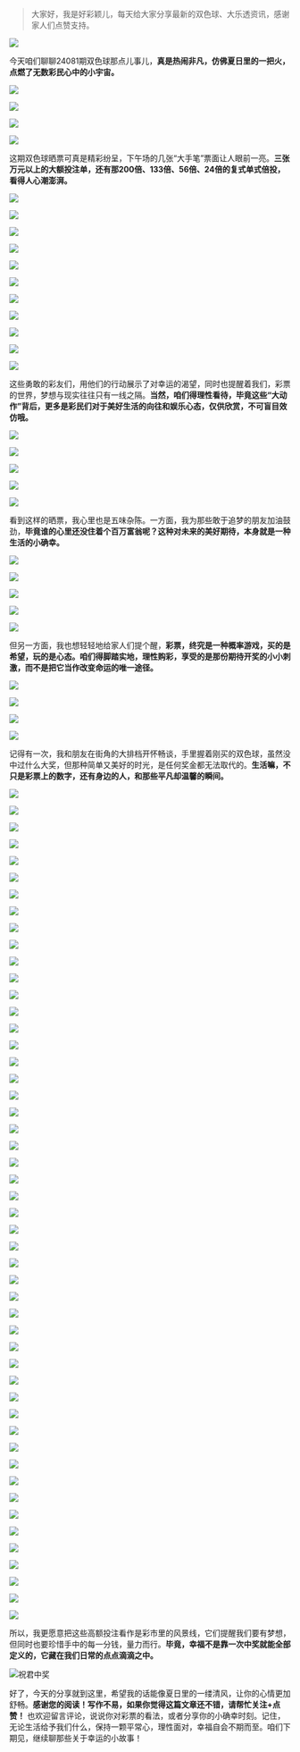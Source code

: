 > 大家好，我是好彩颖儿，每天给大家分享最新的双色球、大乐透资讯，感谢家人们点赞支持。

![](https://cdn.jsdelivr.net/gh/wangwenjie1314/PicCDN/2024-7-11/1720660897499-image.png)


今天咱们聊聊24081期双色球那点儿事儿，**真是热闹非凡，仿佛夏日里的一把火，点燃了无数彩民心中的小宇宙。**

![](https://cdn.jsdelivr.net/gh/wangwenjie1314/PicCDN/2024-7-16/1721115169943-image.png)


![](https://cdn.jsdelivr.net/gh/wangwenjie1314/PicCDN/2024-7-16/1721115289689-image.png)


![](https://cdn.jsdelivr.net/gh/wangwenjie1314/PicCDN/2024-7-16/1721115342954-image.png)


![](https://cdn.jsdelivr.net/gh/wangwenjie1314/PicCDN/2024-7-16/1721115429384-image.png)


这期双色球晒票可真是精彩纷呈，下午场的几张“大手笔”票面让人眼前一亮。**三张万元以上的大额投注单，还有那200倍、133倍、56倍、24倍的复式单式倍投，看得人心潮澎湃。**


![](https://cdn.jsdelivr.net/gh/wangwenjie1314/PicCDN/2024-7-16/1721115491485-image.png)

![](https://cdn.jsdelivr.net/gh/wangwenjie1314/PicCDN/2024-7-16/1721115484205-image.png)

![](https://cdn.jsdelivr.net/gh/wangwenjie1314/PicCDN/2024-7-16/1721115475804-image.png)

![](https://cdn.jsdelivr.net/gh/wangwenjie1314/PicCDN/2024-7-16/1721115463350-image.png)


![](https://cdn.jsdelivr.net/gh/wangwenjie1314/PicCDN/2024-7-16/1721115600268-image.png)


![](https://cdn.jsdelivr.net/gh/wangwenjie1314/PicCDN/2024-7-16/1721115636397-image.png)


![](https://cdn.jsdelivr.net/gh/wangwenjie1314/PicCDN/2024-7-16/1721115717696-image.png)

![](https://cdn.jsdelivr.net/gh/wangwenjie1314/PicCDN/2024-7-16/1721115745087-image.png)

![](https://cdn.jsdelivr.net/gh/wangwenjie1314/PicCDN/2024-7-16/1721115782006-image.png)


![](https://cdn.jsdelivr.net/gh/wangwenjie1314/PicCDN/2024-7-16/1721115799589-image.png)

![](https://cdn.jsdelivr.net/gh/wangwenjie1314/PicCDN/2024-7-16/1721115790058-image.png)

这些勇敢的彩友们，用他们的行动展示了对幸运的渴望，同时也提醒着我们，彩票的世界，梦想与现实往往只有一线之隔。**当然，咱们得理性看待，毕竟这些“大动作”背后，更多是彩民们对于美好生活的向往和娱乐心态，仅供欣赏，不可盲目效仿哦。**


![](https://cdn.jsdelivr.net/gh/wangwenjie1314/PicCDN/2024-7-16/1721115840466-image.png)

![](https://cdn.jsdelivr.net/gh/wangwenjie1314/PicCDN/2024-7-16/1721115831030-image.png)

![](https://cdn.jsdelivr.net/gh/wangwenjie1314/PicCDN/2024-7-16/1721115822222-image.png)

![](https://cdn.jsdelivr.net/gh/wangwenjie1314/PicCDN/2024-7-16/1721115815617-image.png)

![](https://cdn.jsdelivr.net/gh/wangwenjie1314/PicCDN/2024-7-16/1721115808916-image.png)



看到这样的晒票，我心里也是五味杂陈。一方面，我为那些敢于追梦的朋友加油鼓劲，**毕竟谁的心里还没住着个百万富翁呢？这种对未来的美好期待，本身就是一种生活的小确幸。**


![](https://cdn.jsdelivr.net/gh/wangwenjie1314/PicCDN/2024-7-16/1721115856360-image.png)

![](https://cdn.jsdelivr.net/gh/wangwenjie1314/PicCDN/2024-7-16/1721115848981-image.png)


![](https://cdn.jsdelivr.net/gh/wangwenjie1314/PicCDN/2024-7-16/1721115901263-image.png)


![](https://cdn.jsdelivr.net/gh/wangwenjie1314/PicCDN/2024-7-16/1721115960484-image.png)


![](https://cdn.jsdelivr.net/gh/wangwenjie1314/PicCDN/2024-7-16/1721115990742-image.png)

但另一方面，我也想轻轻地给家人们提个醒，**彩票，终究是一种概率游戏，买的是希望，玩的是心态。咱们得脚踏实地，理性购彩，享受的是那份期待开奖的小小刺激，而不是把它当作改变命运的唯一途径。**


![](https://cdn.jsdelivr.net/gh/wangwenjie1314/PicCDN/2024-7-16/1721116011384-image.png)

![](https://cdn.jsdelivr.net/gh/wangwenjie1314/PicCDN/2024-7-16/1721116002923-image.png)


![](https://cdn.jsdelivr.net/gh/wangwenjie1314/PicCDN/2024-7-16/1721116056674-image.png)


![](https://cdn.jsdelivr.net/gh/wangwenjie1314/PicCDN/2024-7-16/1721116098102-image.png)


记得有一次，我和朋友在街角的大排档开怀畅谈，手里握着刚买的双色球，虽然没中过什么大奖，但那种简单又美好的时光，是任何奖金都无法取代的。**生活嘛，不只是彩票上的数字，还有身边的人，和那些平凡却温馨的瞬间。**

![](https://cdn.jsdelivr.net/gh/wangwenjie1314/PicCDN/2024-7-16/1721116743051-image.png)


![](https://cdn.jsdelivr.net/gh/wangwenjie1314/PicCDN/2024-7-16/1721116169559-image.png)

![](https://cdn.jsdelivr.net/gh/wangwenjie1314/PicCDN/2024-7-16/1721116136100-image.png)

![](https://cdn.jsdelivr.net/gh/wangwenjie1314/PicCDN/2024-7-16/1721116108739-image.png)

![](https://cdn.jsdelivr.net/gh/wangwenjie1314/PicCDN/2024-7-16/1721116183811-image.png)


![](https://cdn.jsdelivr.net/gh/wangwenjie1314/PicCDN/2024-7-16/1721116245734-image.png)


![](https://cdn.jsdelivr.net/gh/wangwenjie1314/PicCDN/2024-7-16/1721116295523-image.png)


![](https://cdn.jsdelivr.net/gh/wangwenjie1314/PicCDN/2024-7-16/1721116344980-image.png)


![](https://cdn.jsdelivr.net/gh/wangwenjie1314/PicCDN/2024-7-16/1721116397172-image.png)


![](https://cdn.jsdelivr.net/gh/wangwenjie1314/PicCDN/2024-7-16/1721116535875-image.png)

![](https://cdn.jsdelivr.net/gh/wangwenjie1314/PicCDN/2024-7-16/1721116459706-image.png)


![](https://cdn.jsdelivr.net/gh/wangwenjie1314/PicCDN/2024-7-16/1721116605710-image.png)

![](https://cdn.jsdelivr.net/gh/wangwenjie1314/PicCDN/2024-7-16/1721116560115-image.png)


![](https://cdn.jsdelivr.net/gh/wangwenjie1314/PicCDN/2024-7-16/1721116636156-image.png)

![](https://cdn.jsdelivr.net/gh/wangwenjie1314/PicCDN/2024-7-16/1721116646422-image.png)

![](https://cdn.jsdelivr.net/gh/wangwenjie1314/PicCDN/2024-7-16/1721116723926-image.png)

![](https://cdn.jsdelivr.net/gh/wangwenjie1314/PicCDN/2024-7-16/1721116731976-image.png)


![](https://cdn.jsdelivr.net/gh/wangwenjie1314/PicCDN/2024-7-16/1721116769035-image.png)

![](https://cdn.jsdelivr.net/gh/wangwenjie1314/PicCDN/2024-7-16/1721116756611-image.png)


![](https://cdn.jsdelivr.net/gh/wangwenjie1314/PicCDN/2024-7-16/1721116690143-image.png)

![](https://cdn.jsdelivr.net/gh/wangwenjie1314/PicCDN/2024-7-16/1721116670378-image.png)


![](https://cdn.jsdelivr.net/gh/wangwenjie1314/PicCDN/2024-7-16/1721116787784-image.png)

![](https://cdn.jsdelivr.net/gh/wangwenjie1314/PicCDN/2024-7-16/1721116779852-image.png)


![](https://cdn.jsdelivr.net/gh/wangwenjie1314/PicCDN/2024-7-16/1721116844892-image.png)

![](https://cdn.jsdelivr.net/gh/wangwenjie1314/PicCDN/2024-7-16/1721116837543-image.png)

![](https://cdn.jsdelivr.net/gh/wangwenjie1314/PicCDN/2024-7-16/1721116828883-image.png)

![](https://cdn.jsdelivr.net/gh/wangwenjie1314/PicCDN/2024-7-16/1721116820071-image.png)

![](https://cdn.jsdelivr.net/gh/wangwenjie1314/PicCDN/2024-7-16/1721116811343-image.png)


![](https://cdn.jsdelivr.net/gh/wangwenjie1314/PicCDN/2024-7-16/1721117048785-image.png)

![](https://cdn.jsdelivr.net/gh/wangwenjie1314/PicCDN/2024-7-16/1721117040914-image.png)

![](https://cdn.jsdelivr.net/gh/wangwenjie1314/PicCDN/2024-7-16/1721117032411-image.png)

![](https://cdn.jsdelivr.net/gh/wangwenjie1314/PicCDN/2024-7-16/1721117026396-image.png)

![](https://cdn.jsdelivr.net/gh/wangwenjie1314/PicCDN/2024-7-16/1721117016778-image.png)

![](https://cdn.jsdelivr.net/gh/wangwenjie1314/PicCDN/2024-7-16/1721117006527-image.png)

![](https://cdn.jsdelivr.net/gh/wangwenjie1314/PicCDN/2024-7-16/1721116963901-image.png)

![](https://cdn.jsdelivr.net/gh/wangwenjie1314/PicCDN/2024-7-16/1721116944996-image.png)

![](https://cdn.jsdelivr.net/gh/wangwenjie1314/PicCDN/2024-7-16/1721116932045-image.png)

![](https://cdn.jsdelivr.net/gh/wangwenjie1314/PicCDN/2024-7-16/1721116917704-image.png)

![](https://cdn.jsdelivr.net/gh/wangwenjie1314/PicCDN/2024-7-16/1721116898721-image.png)

![](https://cdn.jsdelivr.net/gh/wangwenjie1314/PicCDN/2024-7-16/1721116877368-image.png)


![](https://cdn.jsdelivr.net/gh/wangwenjie1314/PicCDN/2024-7-16/1721117194965-image.png)

![](https://cdn.jsdelivr.net/gh/wangwenjie1314/PicCDN/2024-7-16/1721117183253-image.png)

![](https://cdn.jsdelivr.net/gh/wangwenjie1314/PicCDN/2024-7-16/1721117175178-image.png)

![](https://cdn.jsdelivr.net/gh/wangwenjie1314/PicCDN/2024-7-16/1721117168248-image.png)

![](https://cdn.jsdelivr.net/gh/wangwenjie1314/PicCDN/2024-7-16/1721117159388-image.png)

![](https://cdn.jsdelivr.net/gh/wangwenjie1314/PicCDN/2024-7-16/1721117152589-image.png)

![](https://cdn.jsdelivr.net/gh/wangwenjie1314/PicCDN/2024-7-16/1721117142881-image.png)

![](https://cdn.jsdelivr.net/gh/wangwenjie1314/PicCDN/2024-7-16/1721117133457-image.png)

![](https://cdn.jsdelivr.net/gh/wangwenjie1314/PicCDN/2024-7-16/1721117102240-image.png)

![](https://cdn.jsdelivr.net/gh/wangwenjie1314/PicCDN/2024-7-16/1721117073071-image.png)

所以，我更愿意把这些高额投注看作是彩市里的风景线，它们提醒我们要有梦想，但同时也要珍惜手中的每一分钱，量力而行。**毕竟，幸福不是靠一次中奖就能全部定义的，它藏在我们日常的点点滴滴之中。**

![祝君中奖](https://cdn.jsdelivr.net/gh/wangwenjie1314/PicCDN/2024-7-16/1721117255723-image.png)


好了，今天的分享就到这里，希望我的话能像夏日里的一缕清风，让你的心情更加舒畅。**感谢您的阅读！写作不易，如果你觉得这篇文章还不错，请帮忙关注+点赞！** 也欢迎留言评论，说说你对彩票的看法，或者分享你的小确幸时刻。记住，无论生活给予我们什么，保持一颗平常心，理性面对，幸福自会不期而至。咱们下期见，继续聊那些关于幸运的小故事！